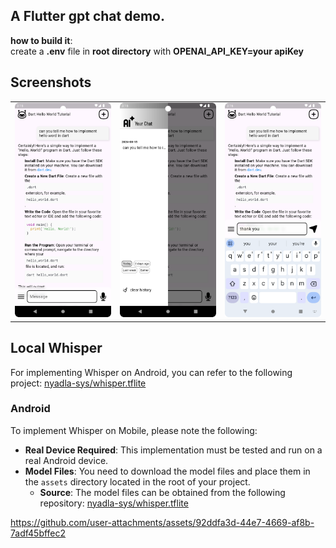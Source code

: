 
## A Flutter gpt chat demo.

**how to build it**:  
create a **.env** file in **root directory** with **OPENAI_API_KEY=your apiKey**

## Screenshots

|                                     |                                     |                                     |
|:-----------------------------------:|:-----------------------------------:|:-----------------------------------:|
| ![Image 1](assets/screenshot/1.png) | ![Image 2](assets/screenshot/2.png) | ![Image 3](assets/screenshot/3.png) |

## Local Whisper
For implementing Whisper on Android, you can refer to the following project:
[nyadla-sys/whisper.tflite](https://github.com/nyadla-sys/whisper.tflite)

### Android

To implement Whisper on Mobile, please note the following:

- **Real Device Required**: This implementation must be tested and run on a real Android device.
- **Model Files**: You need to download the model files and place them in the `assets` directory located in the root of your project.
  - **Source**: The model files can be obtained from the following repository:
   [nyadla-sys/whisper.tflite](https://github.com/nyadla-sys/whisper.tflite/tree/main/whisper_android/app/src/main/assets)

https://github.com/user-attachments/assets/92ddfa3d-44e7-4669-af8b-7adf45bffec2




